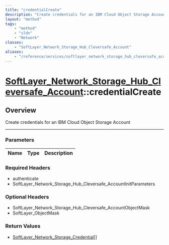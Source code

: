 ```yaml
---
title: "credentialCreate"
description: "Create credentials for an IBM Cloud Object Storage Account"
layout: "method"
tags:
    - "method"
    - "sldn"
    - "Network"
classes:
    - "SoftLayer_Network_Storage_Hub_Cleversafe_Account"
aliases:
    - "/reference/services/softlayer_network_storage_hub_cleversafe_account/credentialCreate"
---
```

# [SoftLayer_Network_Storage_Hub_Cleversafe_Account](/reference/services/SoftLayer_Network_Storage_Hub_Cleversafe_Account)::credentialCreate





## Overview 
Create credentials for an IBM Cloud Object Storage Account 

-----

### Parameters 
|Name | Type | Description |
| --- | --- | --- |


### Required Headers
* authenticate
* SoftLayer_Network_Storage_Hub_Cleversafe_AccountInitParameters


### Optional Headers
* SoftLayer_Network_Storage_Hub_Cleversafe_AccountObjectMask
* SoftLayer_ObjectMask

### Return Values
* <a href='/reference/datatypes/SoftLayer_Network_Storage_Credential'>SoftLayer_Network_Storage_Credential[] </a>




